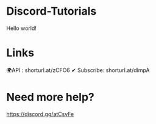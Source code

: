# Discord-Tutorials
Hello world!

# Links
🌍API : shorturl.at/zCFO6
✔ Subscribe: shorturl.at/dlmpA

# Need more help?
https://discord.gg/atCsvFe

